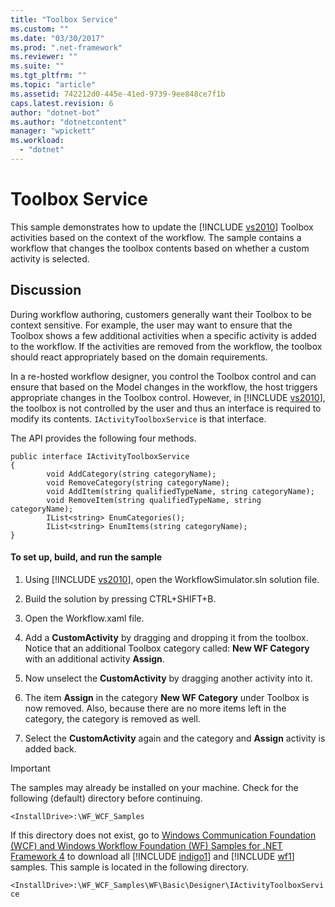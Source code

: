 ```yaml
---
title: "Toolbox Service"
ms.custom: ""
ms.date: "03/30/2017"
ms.prod: ".net-framework"
ms.reviewer: ""
ms.suite: ""
ms.tgt_pltfrm: ""
ms.topic: "article"
ms.assetid: 742212d0-445e-41ed-9739-9ee848ce7f1b
caps.latest.revision: 6
author: "dotnet-bot"
ms.author: "dotnetcontent"
manager: "wpickett"
ms.workload: 
  - "dotnet"
---
```

# Toolbox Service
This sample demonstrates how to update the [!INCLUDE [vs2010](../../../../includes/vs2010-md.md)] Toolbox activities based on the context of the workflow. The sample contains a workflow that changes the toolbox contents based on whether a custom activity is selected.  
  
## Discussion  
 During workflow authoring, customers generally want their Toolbox to be context sensitive. For example, the user may want to ensure that the Toolbox shows a few additional activities when a specific activity is added to the workflow. If the activities are removed from the workflow, the toolbox should react appropriately based on the domain requirements.  
  
 In a re-hosted workflow designer, you control the Toolbox control and can ensure that based on the Model changes in the workflow, the host triggers appropriate changes in the Toolbox control. However, in [!INCLUDE [vs2010](../../../../includes/vs2010-md.md)], the toolbox is not controlled by the user and thus an interface is required to modify its contents. `IActivityToolboxService` is that interface.  
  
 The API provides the following four methods.  
  
```  
public interface IActivityToolboxService   
{   
        void AddCategory(string categoryName);   
        void RemoveCategory(string categoryName);   
        void AddItem(string qualifiedTypeName, string categoryName);   
        void RemoveItem(string qualifiedTypeName, string categoryName);   
        IList<string> EnumCategories();   
        IList<string> EnumItems(string categoryName);   
}  
```  
  
#### To set up, build, and run the sample  
  
1. Using [!INCLUDE [vs2010](../../../../includes/vs2010-md.md)], open the WorkflowSimulator.sln solution file.  
  
2. Build the solution by pressing CTRL+SHIFT+B.  
  
3. Open the Workflow.xaml file.  
  
4. Add a **CustomActivity** by dragging and dropping it from the toolbox. Notice that an additional Toolbox category called: **New WF Category** with an additional activity **Assign**.  
  
5. Now unselect the **CustomActivity** by dragging another activity into it.  
  
6. The item **Assign** in the category **New WF Category** under Toolbox is now removed. Also, because there are no more items left in the category, the category is removed as well.  
  
7. Select the **CustomActivity** again and the category and **Assign** activity is added back.  
  
> [!IMPORTANT]
>  The samples may already be installed on your machine. Check for the following (default) directory before continuing.  
> 
>  `<InstallDrive>:\WF_WCF_Samples`  
> 
>  If this directory does not exist, go to [Windows Communication Foundation (WCF) and Windows Workflow Foundation (WF) Samples for .NET Framework 4](http://go.microsoft.com/fwlink/?LinkId=150780) to download all [!INCLUDE [indigo1](../../../../includes/indigo1-md.md)] and [!INCLUDE [wf1](../../../../includes/wf1-md.md)] samples. This sample is located in the following directory.  
> 
>  `<InstallDrive>:\WF_WCF_Samples\WF\Basic\Designer\IActivityToolboxService`
